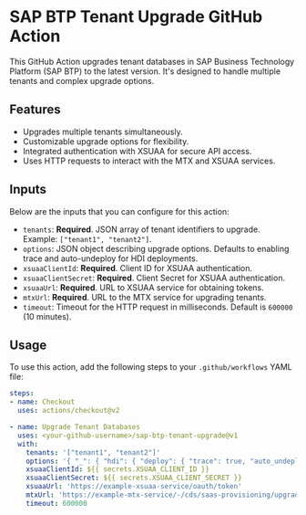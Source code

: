 # SAP BTP Tenant Upgrade GitHub Action

This GitHub Action upgrades tenant databases in SAP Business Technology Platform (SAP BTP) to the latest version. It's designed to handle multiple tenants and complex upgrade options.

## Features

- Upgrades multiple tenants simultaneously.
- Customizable upgrade options for flexibility.
- Integrated authentication with XSUAA for secure API access.
- Uses HTTP requests to interact with the MTX and XSUAA services.

## Inputs

Below are the inputs that you can configure for this action:

- `tenants`: **Required**. JSON array of tenant identifiers to upgrade. Example: `["tenant1", "tenant2"]`.
- `options`: JSON object describing upgrade options. Defaults to enabling trace and auto-undeploy for HDI deployments.
- `xsuaaClientId`: **Required**. Client ID for XSUAA authentication.
- `xsuaaClientSecret`: **Required**. Client Secret for XSUAA authentication.
- `xsuaaUrl`: **Required**. URL to XSUAA service for obtaining tokens.
- `mtxUrl`: **Required**. URL to the MTX service for upgrading tenants.
- `timeout`: Timeout for the HTTP request in milliseconds. Default is `600000` (10 minutes).

## Usage

To use this action, add the following steps to your `.github/workflows` YAML file:

```yaml
steps:
- name: Checkout
  uses: actions/checkout@v2

- name: Upgrade Tenant Databases
  uses: <your-github-username>/sap-btp-tenant-upgrade@v1
  with:
    tenants: '["tenant1", "tenant2"]'
    options: '{ "_": { "hdi": { "deploy": { "trace": true, "auto_undeploy": true } } } }'
    xsuaaClientId: ${{ secrets.XSUAA_CLIENT_ID }}
    xsuaaClientSecret: ${{ secrets.XSUAA_CLIENT_SECRET }}
    xsuaaUrl: 'https://example-xsuaa-service/oauth/token'
    mtxUrl: 'https://example-mtx-service/-/cds/saas-provisioning/upgrade'
    timeout: 600000
